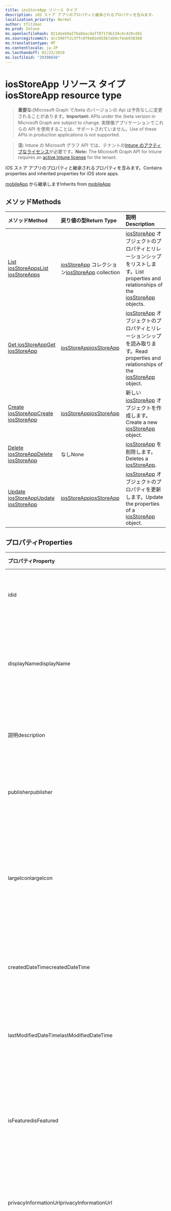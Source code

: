 ```yaml
---
title: iosStoreApp リソース タイプ
description: iOS ストア アプリのプロパティと継承されるプロパティを含みます。
localization_priority: Normal
author: tfitzmac
ms.prod: Intune
ms.openlocfilehash: 021daeb9a27babbacdaff07174b134c4c420cd41
ms.sourcegitcommit: dcc5907f2c3ffc0f0e82e953b7ab9cf4ab938360
ms.translationtype: MT
ms.contentlocale: ja-JP
ms.lasthandoff: 01/23/2019
ms.locfileid: "29398836"
---
```

# <a name="iosstoreapp-resource-type"></a><span data-ttu-id="a5458-103">iosStoreApp リソース タイプ</span><span class="sxs-lookup"><span data-stu-id="a5458-103">iosStoreApp resource type</span></span>

> <span data-ttu-id="a5458-104">**重要な:**[Microsoft Graph で/beta のバージョンの Api は予告なしに変更されることがあります。</span><span class="sxs-lookup"><span data-stu-id="a5458-104">**Important:** APIs under the /beta version in Microsoft Graph are subject to change.</span></span> <span data-ttu-id="a5458-105">実稼働アプリケーションでこれらの API を使用することは、サポートされていません。</span><span class="sxs-lookup"><span data-stu-id="a5458-105">Use of these APIs in production applications is not supported.</span></span>

> <span data-ttu-id="a5458-106">**注:** Intune の Microsoft グラフ API では、テナントの[Intune のアクティブなライセンス](https://go.microsoft.com/fwlink/?linkid=839381)が必要です。</span><span class="sxs-lookup"><span data-stu-id="a5458-106">**Note:** The Microsoft Graph API for Intune requires an [active Intune license](https://go.microsoft.com/fwlink/?linkid=839381) for the tenant.</span></span>

<span data-ttu-id="a5458-107">iOS ストア アプリのプロパティと継承されるプロパティを含みます。</span><span class="sxs-lookup"><span data-stu-id="a5458-107">Contains properties and inherited properties for iOS store apps.</span></span>


<span data-ttu-id="a5458-108">[mobileApp](../resources/intune-apps-mobileapp.md) から継承します</span><span class="sxs-lookup"><span data-stu-id="a5458-108">Inherits from [mobileApp](../resources/intune-apps-mobileapp.md)</span></span>

## <a name="methods"></a><span data-ttu-id="a5458-109">メソッド</span><span class="sxs-lookup"><span data-stu-id="a5458-109">Methods</span></span>
|<span data-ttu-id="a5458-110">メソッド</span><span class="sxs-lookup"><span data-stu-id="a5458-110">Method</span></span>|<span data-ttu-id="a5458-111">戻り値の型</span><span class="sxs-lookup"><span data-stu-id="a5458-111">Return Type</span></span>|<span data-ttu-id="a5458-112">説明</span><span class="sxs-lookup"><span data-stu-id="a5458-112">Description</span></span>|
|:---|:---|:---|
|[<span data-ttu-id="a5458-113">List iosStoreApps</span><span class="sxs-lookup"><span data-stu-id="a5458-113">List iosStoreApps</span></span>](../api/intune-apps-iosstoreapp-list.md)|<span data-ttu-id="a5458-114">[iosStoreApp](../resources/intune-apps-iosstoreapp.md) コレクション</span><span class="sxs-lookup"><span data-stu-id="a5458-114">[iosStoreApp](../resources/intune-apps-iosstoreapp.md) collection</span></span>|<span data-ttu-id="a5458-115">[iosStoreApp](../resources/intune-apps-iosstoreapp.md) オブジェクトのプロパティとリレーションシップをリストします。</span><span class="sxs-lookup"><span data-stu-id="a5458-115">List properties and relationships of the [iosStoreApp](../resources/intune-apps-iosstoreapp.md) objects.</span></span>|
|[<span data-ttu-id="a5458-116">Get iosStoreApp</span><span class="sxs-lookup"><span data-stu-id="a5458-116">Get iosStoreApp</span></span>](../api/intune-apps-iosstoreapp-get.md)|[<span data-ttu-id="a5458-117">iosStoreApp</span><span class="sxs-lookup"><span data-stu-id="a5458-117">iosStoreApp</span></span>](../resources/intune-apps-iosstoreapp.md)|<span data-ttu-id="a5458-118">[iosStoreApp](../resources/intune-apps-iosstoreapp.md) オブジェクトのプロパティとリレーションシップを読み取ります。</span><span class="sxs-lookup"><span data-stu-id="a5458-118">Read properties and relationships of the [iosStoreApp](../resources/intune-apps-iosstoreapp.md) object.</span></span>|
|[<span data-ttu-id="a5458-119">Create iosStoreApp</span><span class="sxs-lookup"><span data-stu-id="a5458-119">Create iosStoreApp</span></span>](../api/intune-apps-iosstoreapp-create.md)|[<span data-ttu-id="a5458-120">iosStoreApp</span><span class="sxs-lookup"><span data-stu-id="a5458-120">iosStoreApp</span></span>](../resources/intune-apps-iosstoreapp.md)|<span data-ttu-id="a5458-121">新しい [iosStoreApp](../resources/intune-apps-iosstoreapp.md) オブジェクトを作成します。</span><span class="sxs-lookup"><span data-stu-id="a5458-121">Create a new [iosStoreApp](../resources/intune-apps-iosstoreapp.md) object.</span></span>|
|[<span data-ttu-id="a5458-122">Delete iosStoreApp</span><span class="sxs-lookup"><span data-stu-id="a5458-122">Delete iosStoreApp</span></span>](../api/intune-apps-iosstoreapp-delete.md)|<span data-ttu-id="a5458-123">なし</span><span class="sxs-lookup"><span data-stu-id="a5458-123">None</span></span>|<span data-ttu-id="a5458-124">[iosStoreApp](../resources/intune-apps-iosstoreapp.md) を削除します。</span><span class="sxs-lookup"><span data-stu-id="a5458-124">Deletes a [iosStoreApp](../resources/intune-apps-iosstoreapp.md).</span></span>|
|[<span data-ttu-id="a5458-125">Update iosStoreApp</span><span class="sxs-lookup"><span data-stu-id="a5458-125">Update iosStoreApp</span></span>](../api/intune-apps-iosstoreapp-update.md)|[<span data-ttu-id="a5458-126">iosStoreApp</span><span class="sxs-lookup"><span data-stu-id="a5458-126">iosStoreApp</span></span>](../resources/intune-apps-iosstoreapp.md)|<span data-ttu-id="a5458-127">[iosStoreApp](../resources/intune-apps-iosstoreapp.md) オブジェクトのプロパティを更新します。</span><span class="sxs-lookup"><span data-stu-id="a5458-127">Update the properties of a [iosStoreApp](../resources/intune-apps-iosstoreapp.md) object.</span></span>|

## <a name="properties"></a><span data-ttu-id="a5458-128">プロパティ</span><span class="sxs-lookup"><span data-stu-id="a5458-128">Properties</span></span>
|<span data-ttu-id="a5458-129">プロパティ</span><span class="sxs-lookup"><span data-stu-id="a5458-129">Property</span></span>|<span data-ttu-id="a5458-130">型</span><span class="sxs-lookup"><span data-stu-id="a5458-130">Type</span></span>|<span data-ttu-id="a5458-131">説明</span><span class="sxs-lookup"><span data-stu-id="a5458-131">Description</span></span>|
|:---|:---|:---|
|<span data-ttu-id="a5458-132">id</span><span class="sxs-lookup"><span data-stu-id="a5458-132">id</span></span>|<span data-ttu-id="a5458-133">String</span><span class="sxs-lookup"><span data-stu-id="a5458-133">String</span></span>|<span data-ttu-id="a5458-134">エンティティのキー。</span><span class="sxs-lookup"><span data-stu-id="a5458-134">Key of the entity.</span></span> <span data-ttu-id="a5458-135">[mobileApp](../resources/intune-apps-mobileapp.md) から継承します</span><span class="sxs-lookup"><span data-stu-id="a5458-135">Inherited from [mobileApp](../resources/intune-apps-mobileapp.md)</span></span>|
|<span data-ttu-id="a5458-136">displayName</span><span class="sxs-lookup"><span data-stu-id="a5458-136">displayName</span></span>|<span data-ttu-id="a5458-137">String</span><span class="sxs-lookup"><span data-stu-id="a5458-137">String</span></span>|<span data-ttu-id="a5458-138">管理者が提供またはインポートしたアプリのタイトル。</span><span class="sxs-lookup"><span data-stu-id="a5458-138">The admin provided or imported title of the app.</span></span> <span data-ttu-id="a5458-139">[mobileApp](../resources/intune-apps-mobileapp.md) から継承します</span><span class="sxs-lookup"><span data-stu-id="a5458-139">Inherited from [mobileApp](../resources/intune-apps-mobileapp.md)</span></span>|
|<span data-ttu-id="a5458-140">説明</span><span class="sxs-lookup"><span data-stu-id="a5458-140">description</span></span>|<span data-ttu-id="a5458-141">String</span><span class="sxs-lookup"><span data-stu-id="a5458-141">String</span></span>|<span data-ttu-id="a5458-142">アプリの説明。</span><span class="sxs-lookup"><span data-stu-id="a5458-142">The description of the app.</span></span> <span data-ttu-id="a5458-143">[mobileApp](../resources/intune-apps-mobileapp.md) から継承します</span><span class="sxs-lookup"><span data-stu-id="a5458-143">Inherited from [mobileApp](../resources/intune-apps-mobileapp.md)</span></span>|
|<span data-ttu-id="a5458-144">publisher</span><span class="sxs-lookup"><span data-stu-id="a5458-144">publisher</span></span>|<span data-ttu-id="a5458-145">String</span><span class="sxs-lookup"><span data-stu-id="a5458-145">String</span></span>|<span data-ttu-id="a5458-146">アプリの発行元。</span><span class="sxs-lookup"><span data-stu-id="a5458-146">The publisher of the app.</span></span> <span data-ttu-id="a5458-147">[mobileApp](../resources/intune-apps-mobileapp.md) から継承します</span><span class="sxs-lookup"><span data-stu-id="a5458-147">Inherited from [mobileApp](../resources/intune-apps-mobileapp.md)</span></span>|
|<span data-ttu-id="a5458-148">largeIcon</span><span class="sxs-lookup"><span data-stu-id="a5458-148">largeIcon</span></span>|[<span data-ttu-id="a5458-149">mimeContent</span><span class="sxs-lookup"><span data-stu-id="a5458-149">mimeContent</span></span>](../resources/intune-shared-mimecontent.md)|<span data-ttu-id="a5458-150">アプリの詳細に表示され、アイコンのアップロードに使用される大きなアイコン。</span><span class="sxs-lookup"><span data-stu-id="a5458-150">The large icon, to be displayed in the app details and used for upload of the icon.</span></span> <span data-ttu-id="a5458-151">[mobileApp](../resources/intune-apps-mobileapp.md) から継承します</span><span class="sxs-lookup"><span data-stu-id="a5458-151">Inherited from [mobileApp](../resources/intune-apps-mobileapp.md)</span></span>|
|<span data-ttu-id="a5458-152">createdDateTime</span><span class="sxs-lookup"><span data-stu-id="a5458-152">createdDateTime</span></span>|<span data-ttu-id="a5458-153">DateTimeOffset</span><span class="sxs-lookup"><span data-stu-id="a5458-153">DateTimeOffset</span></span>|<span data-ttu-id="a5458-154">アプリが作成された日時。</span><span class="sxs-lookup"><span data-stu-id="a5458-154">The date and time the app was created.</span></span> <span data-ttu-id="a5458-155">[mobileApp](../resources/intune-apps-mobileapp.md) から継承します</span><span class="sxs-lookup"><span data-stu-id="a5458-155">Inherited from [mobileApp](../resources/intune-apps-mobileapp.md)</span></span>|
|<span data-ttu-id="a5458-156">lastModifiedDateTime</span><span class="sxs-lookup"><span data-stu-id="a5458-156">lastModifiedDateTime</span></span>|<span data-ttu-id="a5458-157">DateTimeOffset</span><span class="sxs-lookup"><span data-stu-id="a5458-157">DateTimeOffset</span></span>|<span data-ttu-id="a5458-158">アプリが最後に変更された日時。</span><span class="sxs-lookup"><span data-stu-id="a5458-158">The date and time the app was last modified.</span></span> <span data-ttu-id="a5458-159">[mobileApp](../resources/intune-apps-mobileapp.md) から継承します</span><span class="sxs-lookup"><span data-stu-id="a5458-159">Inherited from [mobileApp](../resources/intune-apps-mobileapp.md)</span></span>|
|<span data-ttu-id="a5458-160">isFeatured</span><span class="sxs-lookup"><span data-stu-id="a5458-160">isFeatured</span></span>|<span data-ttu-id="a5458-161">Boolean</span><span class="sxs-lookup"><span data-stu-id="a5458-161">Boolean</span></span>|<span data-ttu-id="a5458-162">アプリが管理者のおすすめとしてマークされたかどうかを示す値。[mobileApp](../resources/intune-apps-mobileapp.md) から継承します</span><span class="sxs-lookup"><span data-stu-id="a5458-162">The value indicating whether the app is marked as featured by the admin. Inherited from [mobileApp](../resources/intune-apps-mobileapp.md)</span></span>|
|<span data-ttu-id="a5458-163">privacyInformationUrl</span><span class="sxs-lookup"><span data-stu-id="a5458-163">privacyInformationUrl</span></span>|<span data-ttu-id="a5458-164">String</span><span class="sxs-lookup"><span data-stu-id="a5458-164">String</span></span>|<span data-ttu-id="a5458-165">プライバシーに関する声明の URL。</span><span class="sxs-lookup"><span data-stu-id="a5458-165">The privacy statement Url.</span></span> <span data-ttu-id="a5458-166">[mobileApp](../resources/intune-apps-mobileapp.md) から継承します</span><span class="sxs-lookup"><span data-stu-id="a5458-166">Inherited from [mobileApp](../resources/intune-apps-mobileapp.md)</span></span>|
|<span data-ttu-id="a5458-167">informationUrl</span><span class="sxs-lookup"><span data-stu-id="a5458-167">informationUrl</span></span>|<span data-ttu-id="a5458-168">String</span><span class="sxs-lookup"><span data-stu-id="a5458-168">String</span></span>|<span data-ttu-id="a5458-169">詳細情報の URL。</span><span class="sxs-lookup"><span data-stu-id="a5458-169">The more information Url.</span></span> <span data-ttu-id="a5458-170">[mobileApp](../resources/intune-apps-mobileapp.md) から継承します</span><span class="sxs-lookup"><span data-stu-id="a5458-170">Inherited from [mobileApp](../resources/intune-apps-mobileapp.md)</span></span>|
|<span data-ttu-id="a5458-171">owner</span><span class="sxs-lookup"><span data-stu-id="a5458-171">owner</span></span>|<span data-ttu-id="a5458-172">String</span><span class="sxs-lookup"><span data-stu-id="a5458-172">String</span></span>|<span data-ttu-id="a5458-173">アプリの所有者。</span><span class="sxs-lookup"><span data-stu-id="a5458-173">The owner of the app.</span></span> <span data-ttu-id="a5458-174">[mobileApp](../resources/intune-apps-mobileapp.md) から継承します</span><span class="sxs-lookup"><span data-stu-id="a5458-174">Inherited from [mobileApp](../resources/intune-apps-mobileapp.md)</span></span>|
|<span data-ttu-id="a5458-175">developer</span><span class="sxs-lookup"><span data-stu-id="a5458-175">developer</span></span>|<span data-ttu-id="a5458-176">String</span><span class="sxs-lookup"><span data-stu-id="a5458-176">String</span></span>|<span data-ttu-id="a5458-177">アプリの開発者。</span><span class="sxs-lookup"><span data-stu-id="a5458-177">The developer of the app.</span></span> <span data-ttu-id="a5458-178">[mobileApp](../resources/intune-apps-mobileapp.md) から継承します</span><span class="sxs-lookup"><span data-stu-id="a5458-178">Inherited from [mobileApp](../resources/intune-apps-mobileapp.md)</span></span>|
|<span data-ttu-id="a5458-179">notes</span><span class="sxs-lookup"><span data-stu-id="a5458-179">notes</span></span>|<span data-ttu-id="a5458-180">String</span><span class="sxs-lookup"><span data-stu-id="a5458-180">String</span></span>|<span data-ttu-id="a5458-181">アプリ用のメモ。</span><span class="sxs-lookup"><span data-stu-id="a5458-181">Notes for the app.</span></span> <span data-ttu-id="a5458-182">[mobileApp](../resources/intune-apps-mobileapp.md) から継承します</span><span class="sxs-lookup"><span data-stu-id="a5458-182">Inherited from [mobileApp](../resources/intune-apps-mobileapp.md)</span></span>|
|<span data-ttu-id="a5458-183">uploadState</span><span class="sxs-lookup"><span data-stu-id="a5458-183">uploadState</span></span>|<span data-ttu-id="a5458-184">Int32</span><span class="sxs-lookup"><span data-stu-id="a5458-184">Int32</span></span>|<span data-ttu-id="a5458-185">アップロードの状態です。</span><span class="sxs-lookup"><span data-stu-id="a5458-185">The upload state.</span></span> <span data-ttu-id="a5458-186">[mobileApp](../resources/intune-apps-mobileapp.md) から継承します</span><span class="sxs-lookup"><span data-stu-id="a5458-186">Inherited from [mobileApp](../resources/intune-apps-mobileapp.md)</span></span>|
|<span data-ttu-id="a5458-187">publishingState</span><span class="sxs-lookup"><span data-stu-id="a5458-187">publishingState</span></span>|[<span data-ttu-id="a5458-188">mobileAppPublishingState</span><span class="sxs-lookup"><span data-stu-id="a5458-188">mobileAppPublishingState</span></span>](../resources/intune-apps-mobileapppublishingstate.md)|<span data-ttu-id="a5458-189">アプリの発行の状態。</span><span class="sxs-lookup"><span data-stu-id="a5458-189">The publishing state for the app.</span></span> <span data-ttu-id="a5458-190">アプリが発行されていない限り、アプリを割り当てることができません。</span><span class="sxs-lookup"><span data-stu-id="a5458-190">The app cannot be assigned unless the app is published.</span></span> <span data-ttu-id="a5458-191">[MobileApp](../resources/intune-apps-mobileapp.md)から継承されます。</span><span class="sxs-lookup"><span data-stu-id="a5458-191">Inherited from [mobileApp](../resources/intune-apps-mobileapp.md).</span></span> <span data-ttu-id="a5458-192">可能な値は、`notPublished`、`processing`、`published` です。</span><span class="sxs-lookup"><span data-stu-id="a5458-192">Possible values are: `notPublished`, `processing`, `published`.</span></span>|
|<span data-ttu-id="a5458-193">isAssigned</span><span class="sxs-lookup"><span data-stu-id="a5458-193">isAssigned</span></span>|<span data-ttu-id="a5458-194">Boolean</span><span class="sxs-lookup"><span data-stu-id="a5458-194">Boolean</span></span>|<span data-ttu-id="a5458-195">アプリケーションが少なくとも 1 つのグループに割り当てられているかどうかを示す値です。</span><span class="sxs-lookup"><span data-stu-id="a5458-195">The value indicating whether the app is assigned to at least one group.</span></span> <span data-ttu-id="a5458-196">[mobileApp](../resources/intune-apps-mobileapp.md) から継承します</span><span class="sxs-lookup"><span data-stu-id="a5458-196">Inherited from [mobileApp](../resources/intune-apps-mobileapp.md)</span></span>|
|<span data-ttu-id="a5458-197">roleScopeTagIds</span><span class="sxs-lookup"><span data-stu-id="a5458-197">roleScopeTagIds</span></span>|<span data-ttu-id="a5458-198">String コレクション</span><span class="sxs-lookup"><span data-stu-id="a5458-198">String collection</span></span>|<span data-ttu-id="a5458-199">このモバイル アプリケーションのスコープのタグ id の一覧です。</span><span class="sxs-lookup"><span data-stu-id="a5458-199">List of scope tag ids for this mobile app.</span></span> <span data-ttu-id="a5458-200">[mobileApp](../resources/intune-apps-mobileapp.md) から継承します</span><span class="sxs-lookup"><span data-stu-id="a5458-200">Inherited from [mobileApp](../resources/intune-apps-mobileapp.md)</span></span>|
|<span data-ttu-id="a5458-201">bundleId</span><span class="sxs-lookup"><span data-stu-id="a5458-201">bundleId</span></span>|<span data-ttu-id="a5458-202">String</span><span class="sxs-lookup"><span data-stu-id="a5458-202">String</span></span>|<span data-ttu-id="a5458-203">ID 名。</span><span class="sxs-lookup"><span data-stu-id="a5458-203">The Identity Name.</span></span>|
|<span data-ttu-id="a5458-204">appStoreUrl</span><span class="sxs-lookup"><span data-stu-id="a5458-204">appStoreUrl</span></span>|<span data-ttu-id="a5458-205">String</span><span class="sxs-lookup"><span data-stu-id="a5458-205">String</span></span>|<span data-ttu-id="a5458-206">Apple App Store の URL。</span><span class="sxs-lookup"><span data-stu-id="a5458-206">The Apple App Store URL</span></span>|
|<span data-ttu-id="a5458-207">applicableDeviceType</span><span class="sxs-lookup"><span data-stu-id="a5458-207">applicableDeviceType</span></span>|[<span data-ttu-id="a5458-208">iosDeviceType</span><span class="sxs-lookup"><span data-stu-id="a5458-208">iosDeviceType</span></span>](../resources/intune-apps-iosdevicetype.md)|<span data-ttu-id="a5458-209">このアプリを実行できる iOS アーキテクチャ。</span><span class="sxs-lookup"><span data-stu-id="a5458-209">The iOS architecture for which this app can run on.</span></span>|
|<span data-ttu-id="a5458-210">minimumSupportedOperatingSystem</span><span class="sxs-lookup"><span data-stu-id="a5458-210">minimumSupportedOperatingSystem</span></span>|[<span data-ttu-id="a5458-211">iosMinimumOperatingSystem</span><span class="sxs-lookup"><span data-stu-id="a5458-211">iosMinimumOperatingSystem</span></span>](../resources/intune-apps-iosminimumoperatingsystem.md)|<span data-ttu-id="a5458-212">該当するオペレーティング システムの最小の値です。</span><span class="sxs-lookup"><span data-stu-id="a5458-212">The value for the minimum applicable operating system.</span></span>|

## <a name="relationships"></a><span data-ttu-id="a5458-213">リレーションシップ</span><span class="sxs-lookup"><span data-stu-id="a5458-213">Relationships</span></span>
|<span data-ttu-id="a5458-214">リレーションシップ</span><span class="sxs-lookup"><span data-stu-id="a5458-214">Relationship</span></span>|<span data-ttu-id="a5458-215">型</span><span class="sxs-lookup"><span data-stu-id="a5458-215">Type</span></span>|<span data-ttu-id="a5458-216">説明</span><span class="sxs-lookup"><span data-stu-id="a5458-216">Description</span></span>|
|:---|:---|:---|
|<span data-ttu-id="a5458-217">categories</span><span class="sxs-lookup"><span data-stu-id="a5458-217">categories</span></span>|<span data-ttu-id="a5458-218">[mobileAppCategory](../resources/intune-apps-mobileappcategory.md) コレクション</span><span class="sxs-lookup"><span data-stu-id="a5458-218">[mobileAppCategory](../resources/intune-apps-mobileappcategory.md) collection</span></span>|<span data-ttu-id="a5458-219">このアプリのカテゴリのリスト。</span><span class="sxs-lookup"><span data-stu-id="a5458-219">The list of categories for this app.</span></span> <span data-ttu-id="a5458-220">[mobileApp](../resources/intune-apps-mobileapp.md) から継承します</span><span class="sxs-lookup"><span data-stu-id="a5458-220">Inherited from [mobileApp](../resources/intune-apps-mobileapp.md)</span></span>|
|<span data-ttu-id="a5458-221">assignments</span><span class="sxs-lookup"><span data-stu-id="a5458-221">assignments</span></span>|<span data-ttu-id="a5458-222">[mobileAppAssignment](../resources/intune-apps-mobileappassignment.md) コレクション</span><span class="sxs-lookup"><span data-stu-id="a5458-222">[mobileAppAssignment](../resources/intune-apps-mobileappassignment.md) collection</span></span>|<span data-ttu-id="a5458-223">このモバイル アプリのグループ割り当てのリスト。</span><span class="sxs-lookup"><span data-stu-id="a5458-223">The list of group assignments for this mobile app.</span></span> <span data-ttu-id="a5458-224">[mobileApp](../resources/intune-apps-mobileapp.md) から継承します</span><span class="sxs-lookup"><span data-stu-id="a5458-224">Inherited from [mobileApp](../resources/intune-apps-mobileapp.md)</span></span>|
|<span data-ttu-id="a5458-225">installSummary</span><span class="sxs-lookup"><span data-stu-id="a5458-225">installSummary</span></span>|[<span data-ttu-id="a5458-226">mobileAppInstallSummary</span><span class="sxs-lookup"><span data-stu-id="a5458-226">mobileAppInstallSummary</span></span>](../resources/intune-apps-mobileappinstallsummary.md)|<span data-ttu-id="a5458-227">モバイル アプリ インストール概要です。</span><span class="sxs-lookup"><span data-stu-id="a5458-227">Mobile App Install Summary.</span></span> <span data-ttu-id="a5458-228">[mobileApp](../resources/intune-apps-mobileapp.md) から継承します</span><span class="sxs-lookup"><span data-stu-id="a5458-228">Inherited from [mobileApp](../resources/intune-apps-mobileapp.md)</span></span>|
|<span data-ttu-id="a5458-229">deviceStatuses</span><span class="sxs-lookup"><span data-stu-id="a5458-229">deviceStatuses</span></span>|<span data-ttu-id="a5458-230">[mobileAppInstallStatus](../resources/intune-apps-mobileappinstallstatus.md)コレクション</span><span class="sxs-lookup"><span data-stu-id="a5458-230">[mobileAppInstallStatus](../resources/intune-apps-mobileappinstallstatus.md) collection</span></span>|<span data-ttu-id="a5458-231">このモバイル アプリケーションのインストール状況の一覧です。</span><span class="sxs-lookup"><span data-stu-id="a5458-231">The list of installation states for this mobile app.</span></span> <span data-ttu-id="a5458-232">[mobileApp](../resources/intune-apps-mobileapp.md) から継承します</span><span class="sxs-lookup"><span data-stu-id="a5458-232">Inherited from [mobileApp](../resources/intune-apps-mobileapp.md)</span></span>|
|<span data-ttu-id="a5458-233">userStatuses</span><span class="sxs-lookup"><span data-stu-id="a5458-233">userStatuses</span></span>|<span data-ttu-id="a5458-234">[userAppInstallStatus](../resources/intune-apps-userappinstallstatus.md)コレクション</span><span class="sxs-lookup"><span data-stu-id="a5458-234">[userAppInstallStatus](../resources/intune-apps-userappinstallstatus.md) collection</span></span>|<span data-ttu-id="a5458-235">このモバイル アプリケーションのインストール状況の一覧です。</span><span class="sxs-lookup"><span data-stu-id="a5458-235">The list of installation states for this mobile app.</span></span> <span data-ttu-id="a5458-236">[mobileApp](../resources/intune-apps-mobileapp.md) から継承します</span><span class="sxs-lookup"><span data-stu-id="a5458-236">Inherited from [mobileApp](../resources/intune-apps-mobileapp.md)</span></span>|

## <a name="json-representation"></a><span data-ttu-id="a5458-237">JSON 表記</span><span class="sxs-lookup"><span data-stu-id="a5458-237">JSON Representation</span></span>
<span data-ttu-id="a5458-238">以下は、リソースの JSON 表記です。</span><span class="sxs-lookup"><span data-stu-id="a5458-238">Here is a JSON representation of the resource.</span></span>
<!-- {
  "blockType": "resource",
  "keyProperty": "id",
  "@odata.type": "microsoft.graph.iosStoreApp"
}
-->
``` json
{
  "@odata.type": "#microsoft.graph.iosStoreApp",
  "id": "String (identifier)",
  "displayName": "String",
  "description": "String",
  "publisher": "String",
  "largeIcon": {
    "@odata.type": "microsoft.graph.mimeContent",
    "type": "String",
    "value": "binary"
  },
  "createdDateTime": "String (timestamp)",
  "lastModifiedDateTime": "String (timestamp)",
  "isFeatured": true,
  "privacyInformationUrl": "String",
  "informationUrl": "String",
  "owner": "String",
  "developer": "String",
  "notes": "String",
  "uploadState": 1024,
  "publishingState": "String",
  "isAssigned": true,
  "roleScopeTagIds": [
    "String"
  ],
  "bundleId": "String",
  "appStoreUrl": "String",
  "applicableDeviceType": {
    "@odata.type": "microsoft.graph.iosDeviceType",
    "iPad": true,
    "iPhoneAndIPod": true
  },
  "minimumSupportedOperatingSystem": {
    "@odata.type": "microsoft.graph.iosMinimumOperatingSystem",
    "v8_0": true,
    "v9_0": true,
    "v10_0": true,
    "v11_0": true,
    "v12_0": true
  }
}
```




